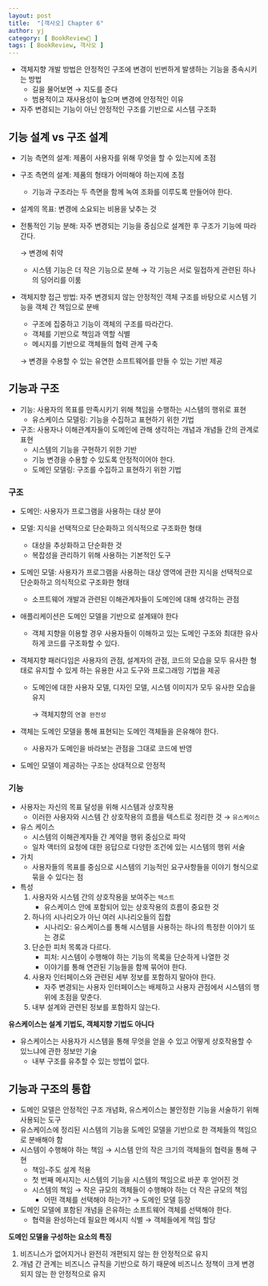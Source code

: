 ```yaml
---
layout: post
title:  "[객사오] Chapter 6"
author: yj
category: [ BookReview📕 ]
tags: [ BookReview, 객사오 ]
---
```


- 객체지향 개발 방법은 안정적인 구조에 변경이 빈번하게 발생하는 기능을 종속시키는 방법
    - 길을 물어보면 → 지도를 준다
    - 범용적이고 재사용성이 높으며 변경에 안정적인 이유
- 자주 변경되는 기능이 아닌 안정적인 구조를 기반으로 시스템 구조화

## 기능 설계 vs 구조 설계

- 기능 측면의 설계: 제품이 사용자를 위해 무엇을 할 수 있는지에 초점
- 구조 측면의 설계: 제품의 형태가 어떠해야 하는지에 초점
    - 기능과 구조라는 두 측면을 함께 녹여 조화를 이루도록 만들어야 한다.
- 설계의 목표: 변경에 소요되는 비용을 낮추는 것
- 전통적인 기능 분해: 자주 변경되는 기능을 중심으로 설계한 후 구조가 기능에 따라간다.
    
    → 변경에 취약
    
    - 시스템 기능은 더 작은 기능으로 분해 → 각 기능은 서로 밀접하게 관련된 하나의 덩어리를 이룸
- 객체지향 접근 방법: 자주 변경되지 않는 안정적인 객체 구조를 바탕으로 시스템 기능을 객체 간 책임으로 분배
    - 구조에 집중하고 기능이 객체의 구조를 따라간다.
    - 객체를 기반으로 책임과 역할 식별
    - 메시지를 기반으로 객체들의 협력 관계 구축
    
    → 변경을 수용할 수 있는 유연한 소프트웨어를 만들 수 있는 기반 제공
    

## 기능과 구조

- 기능: 사용자의 목표를 만족시키기 위해 책임을 수행하는 시스템의 행위로 표현
    - 유스케이스 모델링: 기능을 수집하고 표현하기 위한 기법
- 구조: 사용자나 이해관계자들이 도메인에 관해 생각하는 개념과 개념들 간의 관계로 표현
    - 시스템의 기능을 구현하기 위한 기반
    - 기능 변경을 수용할 수 있도록 안정적이어야 한다.
    - 도메인 모델링: 구조를 수집하고 표현하기 위한 기법

### 구조

- 도메인: 사용자가 프로그램을 사용하는 대상 분야
- 모델: 지식을 선택적으로 단순화하고 의식적으로 구조화한 형태
    - 대상을 추상화하고 단순화한 것
    - 복잡성을 관리하기 위해 사용하는 기본적인 도구
- 도메인 모델: 사용자가 프로그램을 사용하는 대상 영역에 관한 지식을 선택적으로 단순화하고 의식적으로 구조화한 형태
    - 소프트웨어 개발과 관련된 이해관계자들이 도메인에 대해 생각하는 관점
- 애플리케이션은 도메인 모델을 기반으로 설계돼야 한다
    - 객체 지향을 이용할 경우 사용자들이 이해하고 있는 도메인 구조와 최대한 유사하게 코드를 구조화할 수 있다.
- 객체지향 패러다임은 사용자의 관점, 설계자의 관점, 코드의 모습을 모두 유사한 형태로 유지할 수 있게 하는 유용한 사고 도구와 프로그래밍 기법을 제공
    - 도메인에 대한 사용자 모델, 디자인 모델, 시스템 이미지가 모두 유사한 모습을 유지
        
        → 객체지향의 `연결 완전성`
        
- 객체는 도메인 모델을 통해 표현되는 도메인 객체들을 은유해야 한다.
    - 사용자가 도메인을 바라보는 관점을 그대로 코드에 반영
- 도메인 모델이 제공하는 구조는 상대적으로 안정적

### 기능

- 사용자는 자신의 목표 달성을 위해 시스템과 상호작용
    - 이러한 사용자와 시스템 간 상호작용의 흐름을 텍스트로 정리한 것 → `유스케이스`
- 유스 케이스
    - 시스템의 이해관계자들 간 계약을 행위 중심으로 파악
    - 일차 액터의 요청에 대한 응답으로 다양한 조건에 있는 시스템의 행위 서술
- 가치
    - 사용자들의 목표를 중심으로 시스템의 기능적인 요구사항들을 이야기 형식으로 묶을 수 있다는 점
- 특성
    1. 사용자와 시스템 간의 상호작용을 보여주는 `텍스트`
        - 유스케이스 안에 포함되어 있는 상호작용의 흐름이 중요한 것
    2. 하나의 시나리오가 아닌 여러 시나리오들의 집합
        - 시나리오: 유스케이스를 통해 시스템을 사용하는 하나의 특정한 이야기 또는 경로
    3. 단순한 피처 목록과 다르다.
        - 피처: 시스템이 수행해야 하는 기능의 목록을 단순하게 나열한 것
        - 이야기를 통해 연관된 기능들을 함께 묶어야 한다.
    4. 사용자 인터페이스와 관련된 세부 정보를 포함하지 말아야 한다.
        - 자주 변경되는 사용자 인터페이스는 배제하고 사용자 관점에서 시스템의 행위에 초점을 맞춘다.
    5. 내부 설계와 관련된 정보를 포함하지 않는다.

**유스케이스는 설계 기법도, 객체지향 기법도 아니다**

- 유스케이스는 사용자가 시스템을 통해 무엇을 얻을 수 있고 어떻게 상호작용할 수 있느냐에 관한 정보만 기술
    - 내부 구조를 유추할 수 있는 방법이 없다.

## 기능과 구조의 통합

- 도메인 모델은 안정적인 구조 개념화, 유스케이스는 불안정한 기능을 서술하기 위해 사용되는 도구
- 유스케이스에 정리된 시스템의 기능을 도메인 모델을 기반으로 한 객체들의 책임으로 분배해야 함
- 시스템이 수행해야 하는 책임 → 시스템 안의 작은 크기의 객체들의 협력을 통해 구현
    - 책임-주도 설계 적용
    - 첫 번째 메시지는 시스템의 기능을 시스템의 책임으로 바꾼 후 얻어진 것
    - 시스템의 책임 → 작은 규모의 객체들이 수행해야 하는 더 작은 규모의 책임
        - 어떤 객체를 선택해야 하는가? → 도메인 모델 등장
- 도메인 모델에 포함된 개념을 은유하는 소프트웨어 객체를 선택해야 한다.
    - 협력을 완성하는데 필요한 메시지 식별 → 객체들에게 책임 할당

**도메인 모델을 구성하는 요소의 특징**

1. 비즈니스가 없어지거나 완전히 개편되지 않는 한 안정적으로 유지
2. 개념 간 관계는 비즈니스 규칙을 기반으로 하기 때문에 비즈니스 정책이 크게 변경되지 않는 한 안정적으로 유지